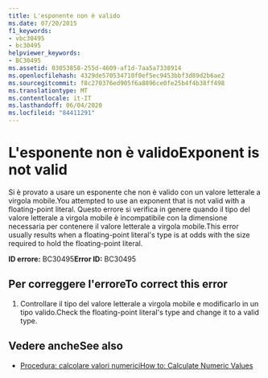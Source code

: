 ```yaml
---
title: L'esponente non è valido
ms.date: 07/20/2015
f1_keywords:
- vbc30495
- bc30495
helpviewer_keywords:
- BC30495
ms.assetid: 03053858-255d-4609-af1d-7aa5a7338914
ms.openlocfilehash: 4329de570534710f0ef5ec9453bbf3d89d2b6ae2
ms.sourcegitcommit: f8c270376ed905f6a8896ce0fe25b4f4b38ff498
ms.translationtype: MT
ms.contentlocale: it-IT
ms.lasthandoff: 06/04/2020
ms.locfileid: "84411291"
---
```

# <a name="exponent-is-not-valid"></a><span data-ttu-id="0a1e6-102">L'esponente non è valido</span><span class="sxs-lookup"><span data-stu-id="0a1e6-102">Exponent is not valid</span></span>
<span data-ttu-id="0a1e6-103">Si è provato a usare un esponente che non è valido con un valore letterale a virgola mobile.</span><span class="sxs-lookup"><span data-stu-id="0a1e6-103">You attempted to use an exponent that is not valid with a floating-point literal.</span></span> <span data-ttu-id="0a1e6-104">Questo errore si verifica in genere quando il tipo del valore letterale a virgola mobile è incompatibile con la dimensione necessaria per contenere il valore letterale a virgola mobile.</span><span class="sxs-lookup"><span data-stu-id="0a1e6-104">This error usually results when a floating-point literal's type is at odds with the size required to hold the floating-point literal.</span></span>  
  
 <span data-ttu-id="0a1e6-105">**ID errore:** BC30495</span><span class="sxs-lookup"><span data-stu-id="0a1e6-105">**Error ID:** BC30495</span></span>  
  
## <a name="to-correct-this-error"></a><span data-ttu-id="0a1e6-106">Per correggere l'errore</span><span class="sxs-lookup"><span data-stu-id="0a1e6-106">To correct this error</span></span>  
  
1. <span data-ttu-id="0a1e6-107">Controllare il tipo del valore letterale a virgola mobile e modificarlo in un tipo valido.</span><span class="sxs-lookup"><span data-stu-id="0a1e6-107">Check the floating-point literal's type and change it to a valid type.</span></span>  
  
## <a name="see-also"></a><span data-ttu-id="0a1e6-108">Vedere anche</span><span class="sxs-lookup"><span data-stu-id="0a1e6-108">See also</span></span>

- [<span data-ttu-id="0a1e6-109">Procedura: calcolare valori numerici</span><span class="sxs-lookup"><span data-stu-id="0a1e6-109">How to: Calculate Numeric Values</span></span>](../programming-guide/language-features/operators-and-expressions/how-to-calculate-numeric-values.md)
